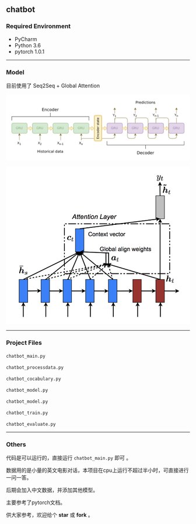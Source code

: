 ## chatbot



### Required Environment

- PyCharm
- Python 3.6
- pytorch 1.0.1

---



### Model

目前使用了 Seq2Seq + Global Attention

![](../pics/seq2seq.png)

![](../pics/global_attn.png)

---



### Project Files

`chatbot_main.py`

`chatbot_processdata.py`

`chatbot_cocabulary.py`

`chatbot_model.py`

`chatbot_model.py`

`chatbot_train.py`

`chatbot_evaluate.py`

---



### Others

代码是可以运行的，直接运行 `chatbot_main.py` 即可 。

数据用的是小量的英文电影对话，本项目在cpu上运行不超过半小时，可直接进行一问一答。

后期会加入中文数据，并添加其他模型。

主要参考了pytorch文档。

供大家参考，欢迎给个 **star** 或 **fork**  。

